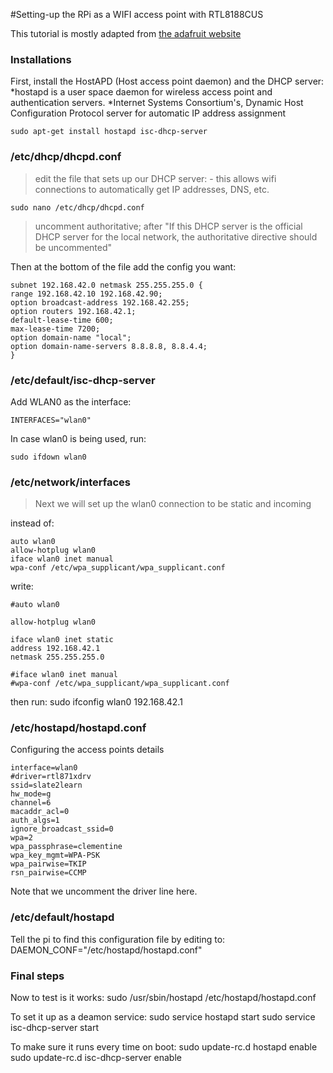 #Setting-up the RPi as a WIFI access point with RTL8188CUS

This tutorial is mostly adapted from [the adafruit website](https://learn.adafruit.com/downloads/pdf/setting-up-a-raspberry-pi-as-a-wifi-access-point.pdf)

### Installations
First, install the HostAPD (Host access point daemon) and the DHCP server:
*hostapd is a user space daemon for wireless access point and authentication servers.
*Internet Systems Consortium's, Dynamic Host Configuration Protocol server for automatic IP address assignment

    sudo apt-get install hostapd isc-dhcp-server
    
### /etc/dhcp/dhcpd.conf
> edit the file that sets up our DHCP server: - this allows wifi connections to automatically get IP addresses, DNS, etc.

    sudo nano /etc/dhcp/dhcpd.conf

> uncomment authoritative; after "If this DHCP server is the official DHCP server for the local network, the authoritative directive should be uncommented"

Then at the bottom of the file add the config you want:

    subnet 192.168.42.0 netmask 255.255.255.0 {
    range 192.168.42.10 192.168.42.90;
    option broadcast-address 192.168.42.255;
    option routers 192.168.42.1;
    default-lease-time 600;
    max-lease-time 7200;
    option domain-name "local";
    option domain-name-servers 8.8.8.8, 8.8.4.4;
    }

### /etc/default/isc-dhcp-server

Add WLAN0 as the interface: 

    INTERFACES="wlan0"
    
In case wlan0 is being used, run: 

    sudo ifdown wlan0
    
### /etc/network/interfaces

> Next we will set up the wlan0 connection to be static and incoming

instead of: 

    auto wlan0
    allow-hotplug wlan0
    iface wlan0 inet manual
    wpa-conf /etc/wpa_supplicant/wpa_supplicant.conf

write: 

    #auto wlan0
    
    allow-hotplug wlan0
    
    iface wlan0 inet static
    address 192.168.42.1
    netmask 255.255.255.0
    
    #iface wlan0 inet manual
    #wpa-conf /etc/wpa_supplicant/wpa_supplicant.conf

then run: 
    sudo ifconfig wlan0 192.168.42.1

### /etc/hostapd/hostapd.conf
Configuring the access points details

    interface=wlan0
    #driver=rtl871xdrv
    ssid=slate2learn
    hw_mode=g
    channel=6
    macaddr_acl=0
    auth_algs=1
    ignore_broadcast_ssid=0
    wpa=2
    wpa_passphrase=clementine
    wpa_key_mgmt=WPA-PSK
    wpa_pairwise=TKIP
    rsn_pairwise=CCMP
    
Note that we uncomment the driver line here.

### /etc/default/hostapd
Tell the pi to find this configuration file by editing to: 
    DAEMON_CONF="/etc/hostapd/hostapd.conf"
    
### Final steps
Now to test is it works: 
    sudo /usr/sbin/hostapd /etc/hostapd/hostapd.conf

To set it up as a deamon service: 
    sudo service hostapd start
    sudo service isc-dhcp-server start
    
To make sure it runs every time on boot: 
    sudo update-rc.d hostapd enable
    sudo update-rc.d isc-dhcp-server enable

